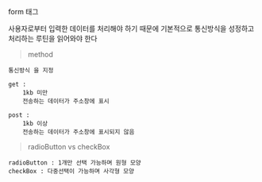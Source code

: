 form 태그

사용자로부터 입력한 데이터를 처리해야 하기 때문에 기본적으로 통신방식을 성정하고 처리하는 루틴을 읽어와야 한다

> method 

    통신방식 을 지정
    
    get :
        1kb 미만
        전송하는 데이터가 주소창에 표시    

    post :
        1kb 이상
        전송하는 데이터가 주소창에 표시되지 않음



> radioButton vs checkBox
    
    radioButton : 1개만 선택 가능하며 원형 모양
    checkBox : 다중선택이 가능하며 사각형 모양